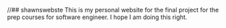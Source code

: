 //## shawnswebste
    This is my personal website for the final project for the prep courses for software engineer. I hope I am doing this right.